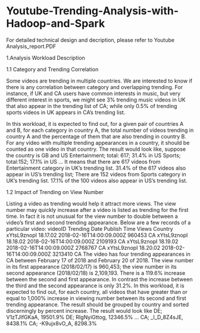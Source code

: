 # Youtube-Trending-Analysis-with-Hadoop-and-Spark

For detailed technical design and decription, please refer to Youtube Analysis_report.PDF

1.Analysis Workload Description

1.1 Category and Trending Correlation

Some videos are trending in multiple countries. We are interested to know if there is any
correlation between category and overlapping trending. For instance, if UK and CA users
have common interests in music, but very different interest in sports, we might see 3%
trending music videos in UK that also appear in the trending list of CA; while only 0.5% of
trending sports videos in UK appears in CA’s trending list.

In this workload, it is expected to find out, for a given pair of countries A and B,
for each category in country A, the total number of videos trending in country A and
the percentage of them that are also trending in country B. For any video with multiple
trending appearances in a country, it should be counted as one video in that country.
The result would look like, suppose the country is GB and US
Entertainment; total: 617; 31.4% in US
Sports; total:152; 17.1% in US
...
It means that there are 617 videos from Entertainment category in UK’s trending list.
31.4% of the 617 videos also appear in US’s trending list; There are 152 videos from Sports
category in UK’s trending list. 17.1% of the 100 videos also appear in US’s trending list.


1.2 Impact of Trending on View Number

Listing a video as trending would help it attract more views. The view number may quickly
increase after a video is listed as trending for the first time. In fact it is not unusual for the
view number to double between a video’s first and second trending appearance.
Below are a few records of a particular video:
videoID Trending Date Publish Time Views Country
xYtsL9znopI 18.17.02 2018-02-16T14:00:09.000Z 960453 CA
xYtsL9znopI 18.18.02 2018-02-16T14:00:09.000Z 2109193 CA
xYtsL9znopI 18.19.02 2018-02-16T14:00:09.000Z 2768767 CA
xYtsL9znopI 18.20.02 2018-02-16T14:00:09.000Z 3213410 CA
The video has four trending appearances in CA between February 17 of 2018 and February
20 of 2018. The view number in its first appearance (2018/02/17) is 960,453; the view
number in its second appearance (2018/02/18) is 2,109,193. There is a 119.6% increase
between the second and first appearance. In contrast the increase between the third and
the second appearance is only 31.2%.
In this workload, it is expected to find out, for each country, all videos that have greater than or equal to 1,000% increase in viewing number between its second and first
trending appearance. The result should be grouped by country and sorted discerningly by
percent increase.
The result would look like
DE; V1zTJIfGKaA, 19501.9%
DE; RIgNyiGttog, 12346.5%
...
CA; _I_D_8Z4sJE, 8438.1%
CA; -K9ujx8vO_A, 8298.3%
